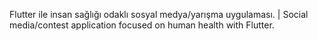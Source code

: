 Flutter ile insan sağlığı odaklı sosyal medya/yarışma uygulaması. | Social media/contest application focused on human health with Flutter.